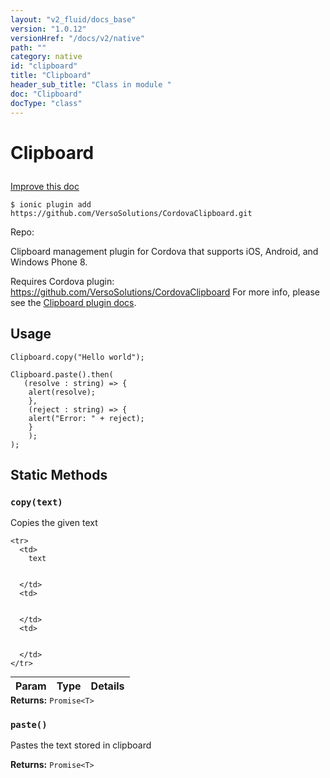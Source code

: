 ```yaml
---
layout: "v2_fluid/docs_base"
version: "1.0.12"
versionHref: "/docs/v2/native"
path: ""
category: native
id: "clipboard"
title: "Clipboard"
header_sub_title: "Class in module "
doc: "Clipboard"
docType: "class"
---
```









<h1 class="api-title">


Clipboard






</h1>

<a class="improve-v2-docs" href='http://github.com/driftyco/ionic-native/edit/master/src/plugins/clipboard.ts#L0'>
Improve this doc
</a>





<!-- decorators -->

<pre><code>$ ionic plugin add https://github.com/VersoSolutions/CordovaClipboard.git</code></pre>
<p>Repo:
<a href="">

</a>
</p>

<!-- description -->

<p>Clipboard management plugin for Cordova that supports iOS, Android, and Windows Phone 8.</p>
<p>Requires Cordova plugin: <a href="https://github.com/VersoSolutions/CordovaClipboard">https://github.com/VersoSolutions/CordovaClipboard</a>
For more info, please see the <a href="https://github.com/VersoSolutions/CordovaClipboard.git">Clipboard plugin docs</a>.</p>

<!-- @usage tag -->

<h2>Usage</h2>

<pre><code class="lang-js">Clipboard.copy(&quot;Hello world&quot;);

Clipboard.paste().then(
   (resolve : string) =&gt; {
    alert(resolve);
    },
    (reject : string) =&gt; {
    alert(&quot;Error: &quot; + reject);
    }
    );
);
</code></pre>




<!-- @property tags -->
<h2>Static Methods</h2>
<div id="copy"></div>
<h3><code>copy(text)</code>
  
</h3>

Copies the given text


<table class="table param-table" style="margin:0;">
  <thead>
    <tr>
      <th>Param</th>
      <th>Type</th>
      <th>Details</th>
    </tr>
  </thead>
  <tbody>
    
    <tr>
      <td>
        text
        
        
      </td>
      <td>
        
  
      </td>
      <td>
        
        
      </td>
    </tr>
    
  </tbody>
</table>





<div class="return-value" markdown="1">
<i class="icon ion-arrow-return-left"></i>
<b>Returns:</b> 
  <code>Promise&lt;T&gt;</code> 
</div>



<div id="paste"></div>
<h3><code>paste()</code>
  
</h3>

Pastes the text stored in clipboard






<div class="return-value" markdown="1">
<i class="icon ion-arrow-return-left"></i>
<b>Returns:</b> 
  <code>Promise&lt;T&gt;</code> 
</div>




<!-- methods on the class --><!-- related link --><!-- end content block -->


<!-- end body block -->


